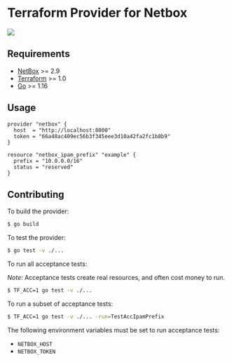 # Terraform Provider for Netbox

![](https://github.com/innovationnorway/terraform-provider-netbox/workflows/test/badge.svg)

## Requirements

- [NetBox](https://netbox.readthedocs.io/) >= 2.9
- [Terraform](https://www.terraform.io/downloads.html) >= 1.0
- [Go](https://golang.org/doc/install) >= 1.16

## Usage

```hcl
provider "netbox" {
  host  = "http://localhost:8000"
  token = "66a48ac409ec56b3f345eee3d10a42fa2fc1b8b9"
}

resource "netbox_ipam_prefix" "example" {
  prefix = "10.0.0.0/16"
  status = "reserved"
}
```

## Contributing

To build the provider:

```sh
$ go build
```

To test the provider:

```sh
$ go test -v ./...
```

To run all acceptance tests:

*Note:* Acceptance tests create real resources, and often cost money to run.

```sh
$ TF_ACC=1 go test -v ./...
```

To run a subset of acceptance tests:

```sh
$ TF_ACC=1 go test -v ./... -run=TestAccIpamPrefix
```

The following environment variables must be set to run acceptance tests:
- `NETBOX_HOST`
- `NETBOX_TOKEN`
